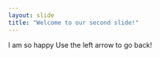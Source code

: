 ```yaml
---
layout: slide
title: "Welcome to our second slide!"
---
```

I am so happy
Use the left arrow to go back!

